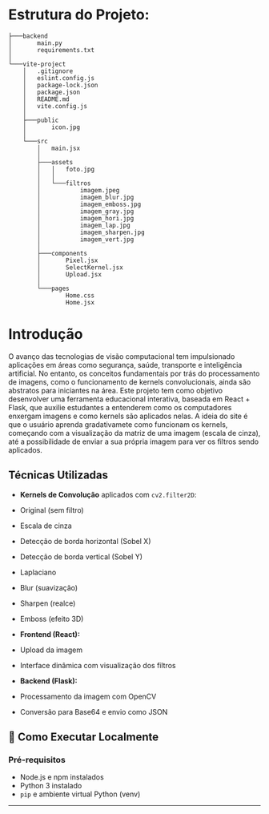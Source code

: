 # Estrutura do Projeto:
```
├───backend
│       main.py
│       requirements.txt
│
└───vite-project
    │   .gitignore
    │   eslint.config.js
    │   package-lock.json
    │   package.json
    │   README.md
    │   vite.config.js
    │
    ├───public
    │       icon.jpg
    │
    └───src
        │   main.jsx
        │
        ├───assets
        │   │   foto.jpg
        │   │
        │   └───filtros
        │           imagem.jpeg
        │           imagem_blur.jpg
        │           imagem_emboss.jpg
        │           imagem_gray.jpg
        │           imagem_hori.jpg
        │           imagem_lap.jpg
        │           imagem_sharpen.jpg
        │           imagem_vert.jpg
        │
        ├───components
        │       Pixel.jsx
        │       SelectKernel.jsx
        │       Upload.jsx
        │
        └───pages
                Home.css
                Home.jsx
```

# Introdução
O avanço das tecnologias de visão computacional tem impulsionado aplicações em áreas como segurança, saúde, transporte e inteligência artificial. No entanto, os conceitos fundamentais por trás do processamento de imagens, como o funcionamento de kernels convolucionais, ainda são abstratos para iniciantes na área.
Este projeto tem como objetivo desenvolver uma ferramenta educacional interativa, baseada em React + Flask, que auxilie estudantes a entenderem como os computadores enxergam imagens e como kernels são aplicados nelas. A ideia do site é que o usuário aprenda gradativamete como funcionam os kernels, começando com a visualização da matriz de uma imagem (escala de cinza), até a possibilidade de enviar a sua própria imagem para ver os filtros sendo aplicados.

## Técnicas Utilizadas

-  **Kernels de Convolução** aplicados com `cv2.filter2D`:
  - Original (sem filtro)
  - Escala de cinza
  - Detecção de borda horizontal (Sobel X)
  - Detecção de borda vertical (Sobel Y)
  - Laplaciano
  - Blur (suavização)
  - Sharpen (realce)
  - Emboss (efeito 3D)

-  **Frontend (React):**
  - Upload da imagem
  - Interface dinâmica com visualização dos filtros

-  **Backend (Flask):**
  - Processamento da imagem com OpenCV
  - Conversão para Base64 e envio como JSON

## 🚀 Como Executar Localmente

###  Pré-requisitos

- Node.js e npm instalados
- Python 3 instalado
- `pip` e ambiente virtual Python (venv)

---
